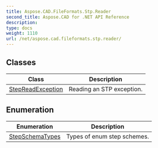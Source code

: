 ```yaml
---
title: Aspose.CAD.FileFormats.Stp.Reader
second_title: Aspose.CAD for .NET API Reference
description: 
type: docs
weight: 1110
url: /net/aspose.cad.fileformats.stp.reader/
---
```



## Classes

| Class | Description |
| --- | --- |
| [StepReadException](./stepreadexception/) | Reading an STP exception. |
## Enumeration

| Enumeration | Description |
| --- | --- |
| [StepSchemaTypes](./stepschematypes/) | Types of enum step schemes. |


